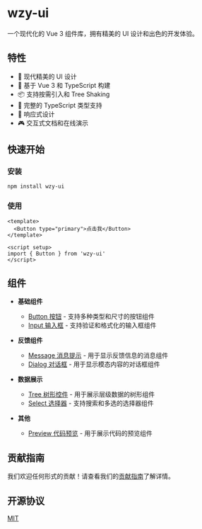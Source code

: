# wzy-ui

一个现代化的 Vue 3 组件库，拥有精美的 UI 设计和出色的开发体验。

## 特性

- 🎨 现代精美的 UI 设计
- 🚀 基于 Vue 3 和 TypeScript 构建
- 📦 支持按需引入和 Tree Shaking
- 🎯 完整的 TypeScript 类型支持
- 📱 响应式设计
- 🎮 交互式文档和在线演示

## 快速开始

### 安装

```bash
npm install wzy-ui
```

### 使用

```vue
<template>
  <Button type="primary">点击我</Button>
</template>

<script setup>
import { Button } from 'wzy-ui'
</script>
```

## 组件

- **基础组件**
  - [Button 按钮](/components/button) - 支持多种类型和尺寸的按钮组件
  - [Input 输入框](/components/input) - 支持验证和格式化的输入框组件

- **反馈组件**
  - [Message 消息提示](/components/message) - 用于显示反馈信息的消息组件
  - [Dialog 对话框](/components/dialog) - 用于显示模态内容的对话框组件

- **数据展示**
  - [Tree 树形控件](/components/tree) - 用于展示层级数据的树形组件
  - [Select 选择器](/components/select) - 支持搜索和多选的选择器组件

- **其他**
  - [Preview 代码预览](/components/preview) - 用于展示代码的预览组件

## 贡献指南

我们欢迎任何形式的贡献！请查看我们的[贡献指南](https://github.com/yourusername/wzy-ui/blob/main/CONTRIBUTING.md)了解详情。

## 开源协议

[MIT](https://github.com/yourusername/wzy-ui/blob/main/LICENSE) 